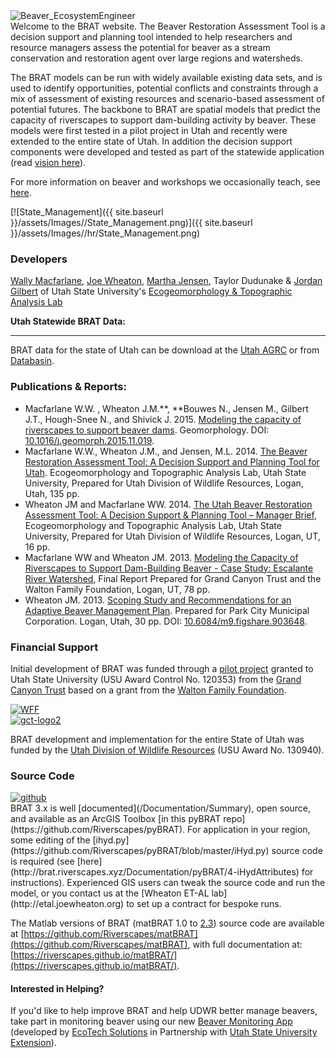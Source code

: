 <link rel="shortcut icon" type="image/x-icon" href="favicon.ico">

<div class="float-right"><img src="{{ site.baseurl }}/assets/Images/Beaver_EcosystemEngineer.png" alt="Beaver_EcosystemEngineer"/></div>
Welcome to the BRAT website. The Beaver Restoration Assessment Tool is a decision support and planning tool intended to help researchers and resource managers assess the potential for beaver as a stream conservation and restoration agent over large regions and watersheds. 

The BRAT models can be run with widely available existing data sets, and is used to identify opportunities,  potential conflicts and constraints through a mix of assessment of existing resources and scenario-based assessment of potential futures. The backbone to BRAT are spatial models that predict the capacity of riverscapes to support dam-building activity by beaver. These models were first tested in a pilot project in Utah and recently were extended to the entire state of Utah. In addition the decision support components were developed and tested as part of the statewide application (read [vision here](http://brat.joewheaton.org/home/vision)).

For more information on beaver and workshops we occasionally teach, see [here](http://beaver.joewheaton.org/).

[![State_Management]({{ site.baseurl }}/assets/Images//State_Management.png)]({{ site.baseurl }}/assets/Images//hr/State_Management.png)

### Developers

[Wally Macfarlane](http://etal.joewheaton.org/people/researchers-technicians/Wally), [Joe Wheaton](http://joewheaton.org/),  [Martha Jensen](http://etal.joewheaton.org/people/where-are-they-now/former-researchers/martha-jensen), Taylor Dudunake & [Jordan Gilbert](http://etal.joewheaton.org/people/researchers-technicians/jordan-gilbert) of Utah State University's [Ecogeomorphology & Topographic Analysis Lab](http://etal.joewheaton.org/)

**Utah Statewide BRAT Data:**

****

BRAT data for the state of Utah can be download at the [Utah AGRC](http://gis.utah.gov/data/bioscience-overview/) or from [Databasin](http://databasin.org/datasets/1420ffb7e9674753a5fb626e2b830c1f).





### Publications & Reports:

- Macfarlane W.W. , Wheaton J.M.**, **Bouwes N., Jensen M., Gilbert J.T., Hough-Snee N., and Shivick J. 2015. [Modeling the capacity of riverscapes to support beaver dams](https://www.researchgate.net/publication/285590037_Modeling_the_capacity_of_riverscapes_to_support_beaver_dams). Geomorphology. DOI: [10.1016/j.geomorph.2015.11.019](http://dx.doi.org/10.1016/j.geomorph.2015.11.019).
- Macfarlane W.W., Wheaton J.M., and Jensen, M.L. 2014. [The Beaver Restoration Assessment Tool: A Decision Support and Planning Tool for Utah](http://etal.usu.edu/Downloads/BRAT/UTAH_BRAT_FinalReport.pdf). Ecogeomorphology and Topographic Analysis Lab, Utah State University, Prepared for Utah Division of Wildlife Resources, Logan, Utah, 135 pp.
- Wheaton JM and Macfarlane WW. 2014. [The Utah Beaver Restoration Assessment Tool: A Decision Support & Planning Tool – Manager Brief](http://etal.usu.edu/Downloads/BRAT/UTAH_BRAT_Management%20Brief.pdf), Ecogeomorphology and Topographic Analysis Lab, Utah State University, Prepared for Utah Division of Wildlife Resources, Logan, UT, 16 pp. 
- Macfarlane WW and Wheaton JM. 2013. [Modeling the Capacity of Riverscapes to Support Dam-Building Beaver - Case Study: Escalante River Watershed](http://etal.usu.edu/GCT/BRAT_Final_Report.pdf), Final Report Prepared for Grand Canyon Trust and the Walton Family Foundation, Logan, UT, 78 pp.
- Wheaton JM. 2013. [Scoping Study and Recommendations for an Adaptive Beaver Management Plan](http://etal.usu.edu/Reports/Beaver_Management_Plan_Recc_Park_City_%20Report_FINAL.pdf). Prepared for Park City  Municipal Corporation. Logan, Utah, 30 pp.  DOI: [10.6084/m9.figshare.903648](http://dx.doi.org/10.6084/m9.figshare.903648).



### Financial Support

Initial development of BRAT was funded through a [pilot project](http://etal.joewheaton.org/projects/past-projects/gct-pilot-study-testing-the-beaver-restoration-assessment-tool-brat) granted to Utah State University (USU Award Control No. 120353) from the [Grand Canyon Trust](http://www.grandcanyontrust.org/) based on a grant from the [Walton Family Foundation](http://www.waltonfamilyfoundation.org/). 

<div>
	<div class="float-left"><a href="http://www.waltonfamilyfoundation.org"><img src="/assets/Images/WFF.jpg" alt="WFF"></a></div>
	<div class="float-left"><a href="https://wildlife.utah.gov"><img src="/assets/Images/Utah_DWR.jpg" alt="gct-logo2"></a></div>
</div>

<div style="clear:both;"></div>

BRAT development and implementation for the entire State of Utah was funded by the [Utah Division of Wildlife Resources](https://wildlife.utah.gov/)  (USU Award No. 130940).

### Source Code

<div class="float-right"><a href ="https://github.com/Riverscapes/pyBRAT"><img src="/assets/Images/github.png" alt="github"></a></div>
BRAT 3.x is well [documented](/Documentation/Summary), open source, and available as an ArcGIS Toolbox [in this pyBRAT repo](https://github.com/Riverscapes/pyBRAT).  For application in your region, some editing of the [ihyd.py](https://github.com/Riverscapes/pyBRAT/blob/master/iHyd.py) source code is required (see [here](http://brat.riverscapes.xyz/Documentation/pyBRAT/4-iHydAttributes) for instructions). Experienced GIS users can tweak the source code and run the model, or you contact us at the [Wheaton ET-AL lab](http://etal.joewheaton.org) to set up a contract for bespoke runs. 

The Matlab versions of BRAT (matBRAT 1.0 to [2.3](https://github.com/Riverscapes/matBRAT/releases/latest)) source code are available at [https://github.com/Riverscapes/matBRAT](https://github.com/Riverscapes/matBRAT), with full documentation at: [https://riverscapes.github.io/matBRAT/](https://riverscapes.github.io/matBRAT/).

#### Interested in Helping?

If you'd like to help improve BRAT and help UDWR better manage beavers, take part in monitoring beaver using our new [Beaver Monitoring App](https://extension.usu.edu/utahwaterwatch/htm/beaver-monitoring-app/) (developed by [EcoTech Solutions](http://www.ecotsolutions.com/) in Partnership with [Utah State University Extension](https://extension.usu.edu/utahwaterwatch/)).